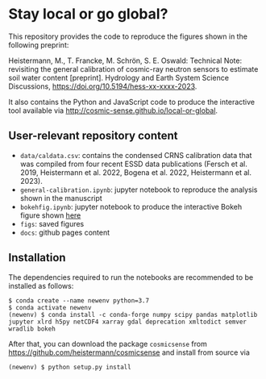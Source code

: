 # Stay local or go global?

This repository provides the code to reproduce the figures shown in the following preprint:

Heistermann, M., T. Francke, M. Schrön, S. E. Oswald: Technical Note: revisiting the general calibration of cosmic-ray
neutron sensors to estimate soil water content [preprint]. Hydrology and Earth System Science Discussions, https://doi.org/10.5194/hess-xx-xxxx-2023.

It also contains the Python and JavaScript code to produce the interactive tool
available via http://cosmic-sense.github.io/local-or-global.

## User-relevant repository content

- `data/caldata.csv`: contains the condensed CRNS calibration data that was compiled
from four recent ESSD data publications (Fersch et al. 2019, Heistermann et al. 2022, Bogena et al. 2022, Heistermann et al. 2023).
- `general-calibration.ipynb`: jupyter notebook to reproduce the analysis shown in the manuscript
- `bokehfig.ipynb`: jupyter notebook to produce the interactive Bokeh figure shown [here](http://cosmic-sense.github.io/local-or-global)
- `figs`: saved figures
- `docs`: github pages content


## Installation

The dependencies required to run the notebooks are recommended to be installed as follows:

```
$ conda create --name newenv python=3.7
$ conda activate newenv
(newenv) $ conda install -c conda-forge numpy scipy pandas matplotlib jupyter xlrd h5py netCDF4 xarray gdal deprecation xmltodict semver wradlib bokeh
```

After that, you can download the package `cosmicsense` from https://github.com/heistermann/cosmicsense and install from source via

`(newenv) $ python setup.py install`





